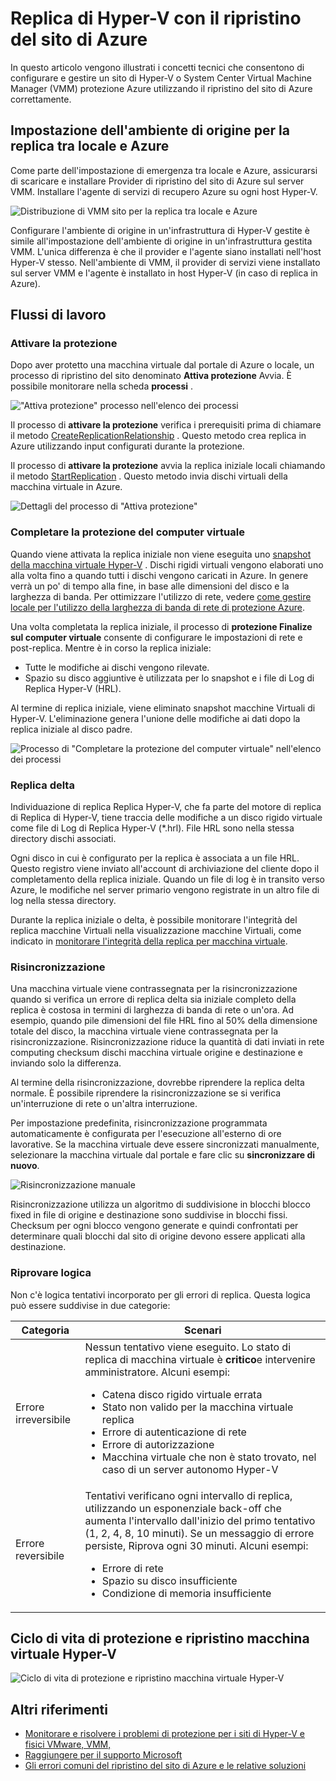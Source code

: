 <properties
    pageTitle="La replica di Hyper-V con il ripristino del sito di Azure | Microsoft Azure"
    description="Utilizzare questo articolo per comprendere i concetti tecnici che consentono di correttamente installare, configurare e gestire il ripristino del sito di Azure."
    services="site-recovery"
    documentationCenter=""
    authors="Rajani-Janaki-Ram"
    manager="mkjain"
    editor=""/>

<tags
    ms.service="site-recovery"
    ms.devlang="na"
    ms.topic="article"
    ms.tgt_pltfrm="na"
    ms.workload="storage-backup-recovery"
    ms.date="09/12/2016"
    ms.author="rajanaki"/>  


# <a name="hyper-v-replication-with-azure-site-recovery"></a>Replica di Hyper-V con il ripristino del sito di Azure

In questo articolo vengono illustrati i concetti tecnici che consentono di configurare e gestire un sito di Hyper-V o System Center Virtual Machine Manager (VMM) protezione Azure utilizzando il ripristino del sito di Azure correttamente.

## <a name="setting-up-the-source-environment-for-replication-between-on-premises-and-azure"></a>Impostazione dell'ambiente di origine per la replica tra locale e Azure

Come parte dell'impostazione di emergenza tra locale e Azure, assicurarsi di scaricare e installare Provider di ripristino del sito di Azure sul server VMM. Installare l'agente di servizi di recupero Azure su ogni host Hyper-V.

![Distribuzione di VMM sito per la replica tra locale e Azure](media/site-recovery-understanding-site-to-azure-protection/image00.png)

Configurare l'ambiente di origine in un'infrastruttura di Hyper-V gestite è simile all'impostazione dell'ambiente di origine in un'infrastruttura gestita VMM. L'unica differenza è che il provider e l'agente siano installati nell'host Hyper-V stesso. Nell'ambiente di VMM, il provider di servizi viene installato sul server VMM e l'agente è installato in host Hyper-V (in caso di replica in Azure).

## <a name="workflows"></a>Flussi di lavoro

### <a name="enable-protection"></a>Attivare la protezione
Dopo aver protetto una macchina virtuale dal portale di Azure o locale, un processo di ripristino del sito denominato **Attiva protezione** Avvia. È possibile monitorare nella scheda **processi** .

!["Attiva protezione" processo nell'elenco dei processi](media/site-recovery-understanding-site-to-azure-protection/image001.PNG)

Il processo di **attivare la protezione** verifica i prerequisiti prima di chiamare il metodo [CreateReplicationRelationship](https://msdn.microsoft.com/library/hh850036.aspx) . Questo metodo crea replica in Azure utilizzando input configurati durante la protezione.

Il processo di **attivare la protezione** avvia la replica iniziale locali chiamando il metodo [StartReplication](https://msdn.microsoft.com/library/hh850303.aspx) . Questo metodo invia dischi virtuali della macchina virtuale in Azure.

![Dettagli del processo di "Attiva protezione"](media/site-recovery-understanding-site-to-azure-protection/IMAGE002.PNG)

### <a name="finalize-protection-on-the-virtual-machine"></a>Completare la protezione del computer virtuale
Quando viene attivata la replica iniziale non viene eseguita uno [snapshot della macchina virtuale Hyper-V](https://technet.microsoft.com/library/dd560637.aspx) . Dischi rigidi virtuali vengono elaborati uno alla volta fino a quando tutti i dischi vengono caricati in Azure. In genere verrà un po' di tempo alla fine, in base alle dimensioni del disco e la larghezza di banda. Per ottimizzare l'utilizzo di rete, vedere [come gestire locale per l'utilizzo della larghezza di banda di rete di protezione Azure](https://support.microsoft.com/kb/3056159).

Una volta completata la replica iniziale, il processo di **protezione Finalize sul computer virtuale** consente di configurare le impostazioni di rete e post-replica. Mentre è in corso la replica iniziale:

- Tutte le modifiche ai dischi vengono rilevate. 
- Spazio su disco aggiuntive è utilizzata per lo snapshot e i file di Log di Replica Hyper-V (HRL).

Al termine di replica iniziale, viene eliminato snapshot macchine Virtuali di Hyper-V. L'eliminazione genera l'unione delle modifiche ai dati dopo la replica iniziale al disco padre.

![Processo di "Completare la protezione del computer virtuale" nell'elenco dei processi](media/site-recovery-understanding-site-to-azure-protection/image03.png)

### <a name="delta-replication"></a>Replica delta
Individuazione di replica Replica Hyper-V, che fa parte del motore di replica di Replica di Hyper-V, tiene traccia delle modifiche a un disco rigido virtuale come file di Log di Replica Hyper-V (*.hrl). File HRL sono nella stessa directory dischi associati.

Ogni disco in cui è configurato per la replica è associata a un file HRL. Questo registro viene inviato all'account di archiviazione del cliente dopo il completamento della replica iniziale. Quando un file di log è in transito verso Azure, le modifiche nel server primario vengono registrate in un altro file di log nella stessa directory.

Durante la replica iniziale o delta, è possibile monitorare l'integrità del replica macchine Virtuali nella visualizzazione macchine Virtuali, come indicato in [monitorare l'integrità della replica per macchina virtuale](./site-recovery-monitoring-and-troubleshooting.md#monitor-replication-health-for-virtual-machine).  

### <a name="resynchronization"></a>Risincronizzazione
Una macchina virtuale viene contrassegnata per la risincronizzazione quando si verifica un errore di replica delta sia iniziale completo della replica è costosa in termini di larghezza di banda di rete o un'ora. Ad esempio, quando pile dimensioni del file HRL fino al 50% della dimensione totale del disco, la macchina virtuale viene contrassegnata per la risincronizzazione. Risincronizzazione riduce la quantità di dati inviati in rete computing checksum dischi macchina virtuale origine e destinazione e inviando solo la differenza.

Al termine della risincronizzazione, dovrebbe riprendere la replica delta normale. È possibile riprendere la risincronizzazione se si verifica un'interruzione di rete o un'altra interruzione.

Per impostazione predefinita, risincronizzazione programmata automaticamente è configurata per l'esecuzione all'esterno di ore lavorative. Se la macchina virtuale deve essere sincronizzati manualmente, selezionare la macchina virtuale dal portale e fare clic su **sincronizzare di nuovo**.

![Risincronizzazione manuale](media/site-recovery-understanding-site-to-azure-protection/image04.png)

Risincronizzazione utilizza un algoritmo di suddivisione in blocchi blocco fixed in file di origine e destinazione sono suddivise in blocchi fissi. Checksum per ogni blocco vengono generate e quindi confrontati per determinare quali blocchi dal sito di origine devono essere applicati alla destinazione.

### <a name="retry-logic"></a>Riprovare logica
Non c'è logica tentativi incorporato per gli errori di replica. Questa logica può essere suddivise in due categorie:

| Categoria                  | Scenari                                    |
|---------------------------|----------------------------------------------|
| Errore irreversibile     | Nessun tentativo viene eseguito. Lo stato di replica di macchina virtuale è **critico**e intervenire amministratore. Alcuni esempi: <ul><li>Catena disco rigido virtuale errata</li><li>Stato non valido per la macchina virtuale replica</li><li>Errore di autenticazione di rete</li><li>Errore di autorizzazione</li><li>Macchina virtuale che non è stato trovato, nel caso di un server autonomo Hyper-V</li></ul>|
| Errore reversibile         | Tentativi verificano ogni intervallo di replica, utilizzando un esponenziale back-off che aumenta l'intervallo dall'inizio del primo tentativo (1, 2, 4, 8, 10 minuti). Se un messaggio di errore persiste, Riprova ogni 30 minuti. Alcuni esempi: <ul><li>Errore di rete</li><li>Spazio su disco insufficiente</li><li>Condizione di memoria insufficiente</li></ul>|

## <a name="hyper-v-virtual-machine-protection-and-recovery-life-cycle"></a>Ciclo di vita di protezione e ripristino macchina virtuale Hyper-V

![Ciclo di vita di protezione e ripristino macchina virtuale Hyper-V](media/site-recovery-understanding-site-to-azure-protection/image05.png)

## <a name="other-references"></a>Altri riferimenti

- [Monitorare e risolvere i problemi di protezione per i siti di Hyper-V e fisici VMware, VMM,](./site-recovery-monitoring-and-troubleshooting.md)
- [Raggiungere per il supporto Microsoft](./site-recovery-monitoring-and-troubleshooting.md#reaching-out-for-microsoft-support)
- [Gli errori comuni del ripristino del sito di Azure e le relative soluzioni](./site-recovery-monitoring-and-troubleshooting.md#common-asr-errors-and-their-resolutions)

